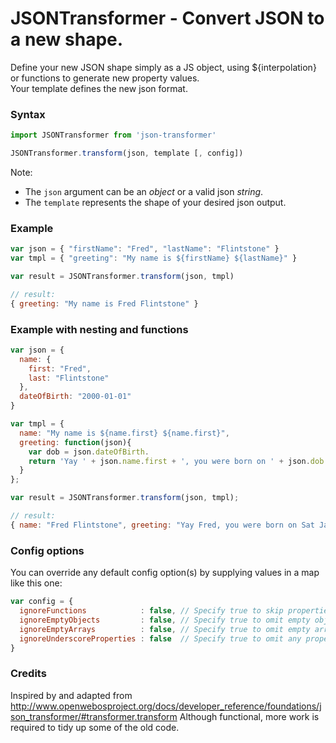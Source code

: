 # JSONTransformer - Convert JSON to a new shape.

Define your new JSON shape simply as a JS object, using ${interpolation} or functions to generate new property values.
<br>
Your template defines the new json format.

### Syntax
```js
import JSONTransformer from 'json-transformer'

JSONTransformer.transform(json, template [, config])
```

Note:
- The `json` argument can be an *object* or a valid json *string*.
- The `template` represents the shape of your desired json output.


### Example
```js
var json = { "firstName": "Fred", "lastName": "Flintstone" }
var tmpl = { "greeting": "My name is ${firstName} ${lastName}" }

var result = JSONTransformer.transform(json, tmpl)

// result:
{ greeting: "My name is Fred Flintstone" }
```

### Example with nesting and functions
```js
var json = {
  name: {
    first: "Fred",
    last: "Flintstone"
  },
  dateOfBirth: "2000-01-01"
}

var tmpl = {
  name: "My name is ${name.first} ${name.first}",
  greeting: function(json){
    var dob = json.dateOfBirth.
    return 'Yay ' + json.name.first + ', you were born on ' + json.dob.toDateString()
  }
};

var result = JSONTransformer.transform(json, tmpl);

// result:
{ name: "Fred Flintstone", greeting: "Yay Fred, you were born on Sat Jan 01 2000" }
```


### Config options

You can override any default config option(s) by supplying values in a map like this one:

```js
var config = {
  ignoreFunctions            : false, // Specify true to skip properties that are defined in your template as functions.
  ignoreEmptyObjects         : false, // Specify true to omit empty objects from the result.
  ignoreEmptyArrays          : false, // Specify true to omit empty arrays from the result.
  ignoreUnderscoreProperties : false  // Specify true to omit any properties that begin with an underscore.
}
```


### Credits
Inspired by and adapted from http://www.openwebosproject.org/docs/developer_reference/foundations/json_transformer/#transformer.transform
Although functional, more work is required to tidy up some of the old code.
